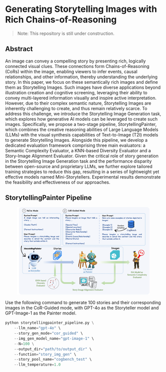 # Generating Storytelling Images with Rich Chains-of-Reasoning

> Note: This repository is still under construction.

## Abstract

An image can convey a compelling story by presenting rich, logically connected visual clues. These connections form Chains-of-Reasoning (CoRs) within the image, enabling viewers to infer events, causal relationships, and other information, thereby understanding the underlying story. In this paper, we focus on these semantically rich images and define them as Storytelling Images. Such images have diverse applications beyond illustration creation and cognitive screening, leveraging their ability to convey multi-layered information visually and inspire active interpretation. However, due to their complex semantic nature, Storytelling Images are inherently challenging to create, and thus remain relatively scarce. To address this challenge, we introduce the Storytelling Image Generation task, which explores how generative AI models can be leveraged to create such images. Specifically, we propose a two-stage pipeline, StorytellingPainter, which combines the creative reasoning abilities of Large Language Models (LLMs) with the visual synthesis capabilities of Text-to-Image (T2I) models to generate Storytelling Images. Alongside this pipeline, we develop a dedicated evaluation framework comprising three main evaluators: a Semantic Complexity Evaluator, a KNN-based Diversity Evaluator and a Story-Image Alignment Evaluator. Given the critical role of story generation in the Storytelling Image Generation task and the performance disparity between open-source and proprietary LLMs, we further explore tailored training strategies to reduce this gap, resulting in a series of lightweight yet effective models named Mini-Storytellers. Experimental results demonstrate the feasibility and effectiveness of our approaches. 

## StorytellingPainter Pipeline

<p align="center">
  <img src="pipeline.png" alt="StorytellingPainter Pipeline" width="85%">
</p>

Use the following command to generate 100 stories and their corresponding images in the CoR-Guided mode, with GPT-4o as the Storyteller model and GPT-Image-1 as the Painter model.

```python
python storytellingpainter_pipeline.py \
    --llm_name="gpt-4o" \
    --story_gen_mode="cor_guided" \
    --img_gen_model_name="gpt-image-1" \
    --N=100 \
    --output_dir="path/to/output_dir" \
    --function="story_img_gen" \
    --story_pool_name="cogbench_test" \
    --llm_temperature=1.0
```
